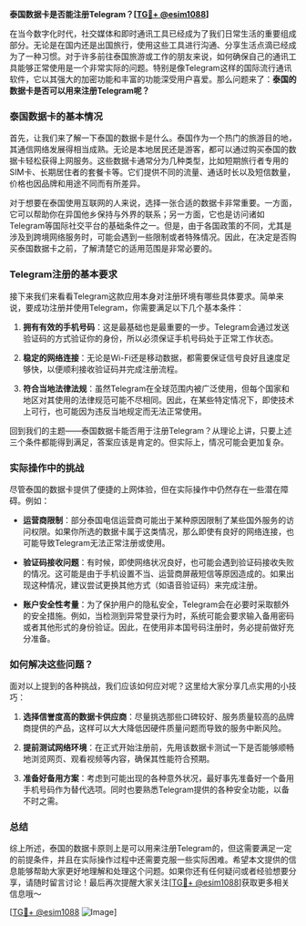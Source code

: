 **泰国数据卡是否能注册Telegram？[[TG💪+ @esim1088](https://t.me/s/esim1088)]**

在当今数字化时代，社交媒体和即时通讯工具已经成为了我们日常生活的重要组成部分。无论是在国内还是出国旅行，使用这些工具进行沟通、分享生活点滴已经成为了一种习惯。对于许多前往泰国旅游或工作的朋友来说，如何确保自己的通讯工具能够正常使用是一个非常实际的问题。特别是像Telegram这样的国际流行通讯软件，它以其强大的加密功能和丰富的功能深受用户喜爱。那么问题来了：**泰国的数据卡是否可以用来注册Telegram呢？**

### 泰国数据卡的基本情况

首先，让我们来了解一下泰国的数据卡是什么。泰国作为一个热门的旅游目的地，其通信网络发展得相当成熟。无论是本地居民还是游客，都可以通过购买泰国的数据卡轻松获得上网服务。这些数据卡通常分为几种类型，比如短期旅行者专用的SIM卡、长期居住者的套餐卡等。它们提供不同的流量、通话时长以及短信数量，价格也因品牌和用途不同而有所差异。

对于想要在泰国使用互联网的人来说，选择一张合适的数据卡非常重要。一方面，它可以帮助你在异国他乡保持与外界的联系；另一方面，它也是访问诸如Telegram等国际社交平台的基础条件之一。但是，由于各国政策的不同，尤其是涉及到跨境网络服务时，可能会遇到一些限制或者特殊情况。因此，在决定是否购买泰国数据卡之前，了解清楚它的适用范围是非常必要的。

### Telegram注册的基本要求

接下来我们来看看Telegram这款应用本身对注册环境有哪些具体要求。简单来说，要成功注册并使用Telegram，你需要满足以下几个基本条件：

1. **拥有有效的手机号码**：这是最基础也是最重要的一步。Telegram会通过发送验证码的方式验证你的身份，所以必须保证手机号码处于正常工作状态。
   
2. **稳定的网络连接**：无论是Wi-Fi还是移动数据，都需要保证信号良好且速度足够快，以便顺利接收验证码并完成注册流程。

3. **符合当地法律法规**：虽然Telegram在全球范围内被广泛使用，但每个国家和地区对其使用的法律规范可能不尽相同。因此，在某些特定情况下，即使技术上可行，也可能因为违反当地规定而无法正常使用。

回到我们的主题——泰国数据卡能否用于注册Telegram？从理论上讲，只要上述三个条件都能得到满足，答案应该是肯定的。但实际上，情况可能会更加复杂。

### 实际操作中的挑战

尽管泰国的数据卡提供了便捷的上网体验，但在实际操作中仍然存在一些潜在障碍。例如：

- **运营商限制**：部分泰国电信运营商可能出于某种原因限制了某些国外服务的访问权限。如果你所选的数据卡属于这类情况，那么即使有良好的网络连接，也可能导致Telegram无法正常注册或使用。
  
- **验证码接收问题**：有时候，即使网络状况良好，也可能会遇到验证码接收失败的情况。这可能是由于手机设置不当、运营商屏蔽短信等原因造成的。如果出现这种情况，建议尝试更换其他方式（如语音验证码）来完成注册。

- **账户安全性考量**：为了保护用户的隐私安全，Telegram会在必要时采取额外的安全措施。例如，当检测到异常登录行为时，系统可能会要求输入备用密码或者其他形式的身份验证。因此，在使用非本国号码注册时，务必提前做好充分准备。

### 如何解决这些问题？

面对以上提到的各种挑战，我们应该如何应对呢？这里给大家分享几点实用的小技巧：

1. **选择信誉度高的数据卡供应商**：尽量挑选那些口碑较好、服务质量较高的品牌商提供的产品，这样可以大大降低因硬件质量问题而导致的服务中断风险。

2. **提前测试网络环境**：在正式开始注册前，先用该数据卡测试一下是否能够顺畅地浏览网页、观看视频等内容，确保其性能符合预期。

3. **准备好备用方案**：考虑到可能出现的各种意外状况，最好事先准备好一个备用手机号码作为替代选项。同时也要熟悉Telegram提供的各种安全功能，以备不时之需。

### 总结

综上所述，泰国的数据卡原则上是可以用来注册Telegram的，但这需要满足一定的前提条件，并且在实际操作过程中还需要克服一些实际困难。希望本文提供的信息能够帮助大家更好地理解和处理这个问题。如果你还有任何疑问或者经验想要分享，请随时留言讨论！最后再次提醒大家关注[[TG💪+ @esim1088](https://t.me/s/esim1088)]获取更多相关信息哦～ 

[[TG💪+ @esim1088](https://t.me/s/esim1088) ![Image](https://i.postimg.cc/4NQfJmqS/Snipaste-2025-05-13-00-14-12.png)]
